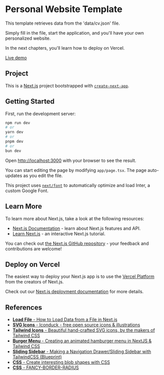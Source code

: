 # Personal Website Template

This template retrieves data from the 'data/cv.json' file.

Simply fill in the file, start the application, and you'll have your own personalized website.

In the next chapters, you'll learn how to deploy on Vercel.

[Live demo](https://untilov-com-ua.vercel.app)

## Project

This is a [Next.js](https://nextjs.org/) project bootstrapped with [`create-next-app`](https://github.com/vercel/next.js/tree/canary/packages/create-next-app).

## Getting Started

First, run the development server:

```bash
npm run dev
# or
yarn dev
# or
pnpm dev
# or
bun dev
```

Open [http://localhost:3000](http://localhost:3000) with your browser to see the result.

You can start editing the page by modifying `app/page.tsx`. The page auto-updates as you edit the file.

This project uses [`next/font`](https://nextjs.org/docs/basic-features/font-optimization) to automatically optimize and load Inter, a custom Google Font.

## Learn More

To learn more about Next.js, take a look at the following resources:

- [Next.js Documentation](https://nextjs.org/docs) - learn about Next.js features and API.
- [Learn Next.js](https://nextjs.org/learn) - an interactive Next.js tutorial.

You can check out [the Next.js GitHub repository](https://github.com/vercel/next.js/) - your feedback and contributions are welcome!

## Deploy on Vercel

The easiest way to deploy your Next.js app is to use the [Vercel Platform](https://vercel.com/new?utm_medium=default-template&filter=next.js&utm_source=create-next-app&utm_campaign=create-next-app-readme) from the creators of Next.js.

Check out our [Next.js deployment documentation](https://nextjs.org/docs/deployment) for more details.

## References

- [**Load File** - How to Load Data from a File in Next.js](https://vercel.com/guides/loading-static-file-nextjs-api-route)
- [**SVG Icons** - Iconduck - free open source icons & illustrations](https://iconduck.com/)
- [**Tailwind Icons** - Beautiful hand-crafted SVG icons, by the makers of Tailwind CSS](https://heroicons.com/)
- [**Burger Menu** - Creating an animated hamburger menu in NextJS & Tailwind CSS](https://jacobhocker.medium.com/creating-an-animated-hamburger-menu-in-nextjs-tailwind-css-9e332d428811)
- [**Sliding Sidebar** - Making a Navigation Drawer/Sliding Sidebar with TailwindCSS (Blueprint)](https://dev.to/fayaz/making-a-navigation-drawer-sliding-sidebar-with-tailwindcss-blueprint-581l)
- [**CSS** - Create interesting blob shapes with CSS](https://youtu.be/4ALLynsZ0u0?si=1w5mbR9XMBvme-O7)
- [**CSS** - FANCY-BORDER-RADIUS](https://9elements.github.io/fancy-border-radius/)
